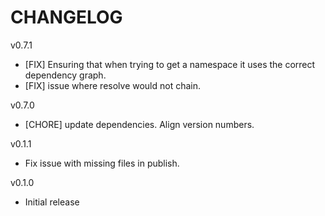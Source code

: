 # CHANGELOG

v0.7.1
- [FIX] Ensuring that when trying to get a namespace it uses the correct dependency graph.
- [FIX] issue where resolve would not chain.

v0.7.0
- [CHORE] update dependencies. Align version numbers.

v0.1.1
- Fix issue with missing files in publish.

v0.1.0
- Initial release
